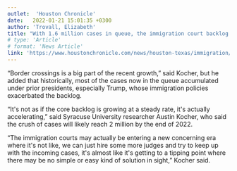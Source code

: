 ```yaml
---
outlet:  'Houston Chronicle'
date:   2022-01-21 15:01:35 +0300
author: 'Trovall, Elizabeth'
title: "With 1.6 million cases in queue, the immigration court backlog is growing faster than ever"
# type: 'Article'
# format: 'News Article'
link: 'https://www.houstonchronicle.com/news/houston-texas/immigration/article/With-1-6-million-cases-in-queue-the-immigration-16793217.php'
---
```

“Border crossings is a big part of the recent growth,” said Kocher, but he added that historically, most of the cases now in the queue accumulated under prior presidents, especially Trump, whose immigration policies exacerbated the backlog.

“It's not as if the core backlog is growing at a steady rate, it's actually accelerating,” said Syracuse University researcher Austin Kocher, who said the crush of cases will likely reach 2 million by the end of 2022.

“The immigration courts may actually be entering a new concerning era where it's not like, we can just hire some more judges and try to keep up with the incoming cases, it's almost like it's getting to a tipping point where there may be no simple or easy kind of solution in sight,” Kocher said.